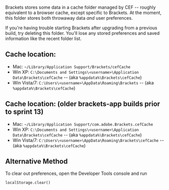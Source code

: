 Brackets stores some data in a cache folder managed by CEF -- roughly equivalent to a browser cache, except specific to Brackets. At the moment, this folder stores both throwaway data _and_ user preferences.

If you're having trouble starting Brackets after upgrading from a previous build, try deleting this folder. You'll lose any stored preferences and saved information like the recent folder list.

## Cache location:

* Mac: ```~/Library/Application Support/Brackets/cefCache```
* Win XP: ```C:\Documents and Settings\<username>\Application Data\Brackets\cefCache``` -- (aka ```%appdata%\Brackets\cefCache```)
* Win Vista/7: ```C:\Users\<username>\AppData\Roaming\Brackets``` -- (aka ```%appdata%\Brackets\cefCache```)

## Cache location: (older brackets-app builds prior to sprint 13)

* Mac: ```~/Library/Application Support/com.adobe.Brackets.cefCache```
* Win XP: ```C:\Documents and Settings\<username>\Application Data\Brackets\cefCache``` -- (aka ```%appdata%\Brackets\cefCache```)
* Win Vista/7: ```C:\Users\<username>\AppData\Roaming\Brackets\cefCache``` -- (aka ```%appdata%\Brackets\cefCache```)

## Alternative Method

To clear out preferences, open the Developer Tools console and run

```
localStorage.clear()
```